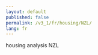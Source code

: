 ```yaml
---
layout: default
published: false
permalink: /v3_1/fr/housing/NZL/
lang: fr
---
```


housing analysis NZL
